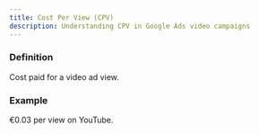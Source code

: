 ```yaml
---
title: Cost Per View (CPV)
description: Understanding CPV in Google Ads video campaigns
---
```


### Definition
Cost paid for a video ad view.

### Example
€0.03 per view on YouTube.